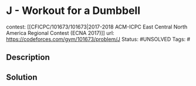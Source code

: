 # J - Workout for a Dumbbell

contest: [[CFICPC/101673/101673|2017-2018 ACM-ICPC East Central North America Regional Contest (ECNA 2017)]]
url: https://codeforces.com/gym/101673/problem/J
Status: #UNSOLVED
Tags: #

## Description

## Solution


